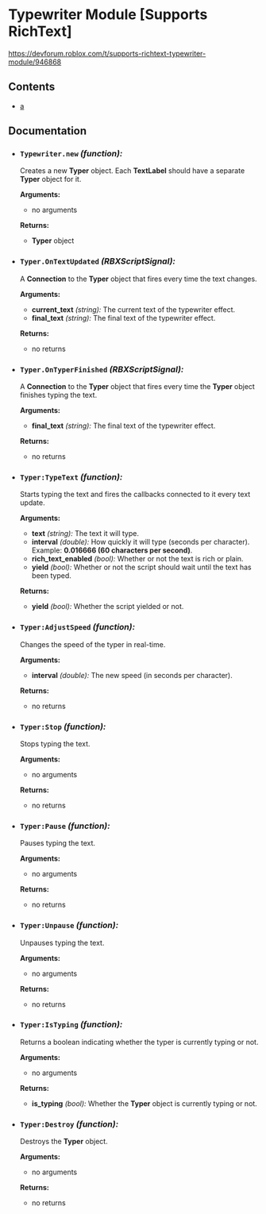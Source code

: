 # Typewriter Module \[Supports RichText\]
https://devforum.roblox.com/t/supports-richtext-typewriter-module/946868

## Contents
  * [a](#first)

## Documentation
<!-- ==================DOCUMENTATION-BEGIN================== -->
<!--=====-->
<cc id="first"></cc>
* ### `Typewriter.new` *(function):*

  Creates a new **Typer** object. Each **TextLabel** should have a separate **Typer** object for it.
  
  **Arguments:**
    * no arguments
    
  **Returns:**
    * **Typer** object
<!--=====-->

<!--=====-->
* ### `Typer.OnTextUpdated` *(RBXScriptSignal):*
  
  A **Connection** to the **Typer** object that fires every time the text changes.
  
  **Arguments:**
    * **current_text** *(string):* The current text of the typewriter effect.
    * **final_text** *(string):* The final text of the typewriter effect.
  
  **Returns:**
    * no returns
<!--=====-->

<!--=====-->
* ### `Typer.OnTyperFinished` *(RBXScriptSignal):*

  A **Connection** to the **Typer** object that fires every time the **Typer** object finishes typing the text.
  
  **Arguments:**
    * **final_text** *(string):* The final text of the typewriter effect.
    
  **Returns:**
    * no returns
<!--=====-->

<!--=====-->
* ### `Typer:TypeText` *(function):*

  Starts typing the text and fires the callbacks connected to it every text update.
  
  **Arguments:**
    * **text** *(string):* The text it will type.
    * **interval** *(double):* How quickly it will type (seconds per character). Example: **0.016666 (60 characters per second)**.
    * **rich_text_enabled** *(bool):* Whether or not the text is rich or plain.
    * **yield** *(bool):* Whether or not the script should wait until the text has been typed.
    
  **Returns:**
    * **yield** *(bool):* Whether the script yielded or not.
<!--=====-->

<!--=====-->
* ### `Typer:AdjustSpeed` *(function):*

  Changes the speed of the typer in real-time.
  
  **Arguments:**
    * **interval** *(double):* The new speed (in seconds per character).
    
  **Returns:**
    * no returns
<!--=====-->

<!--=====-->
* ### `Typer:Stop` *(function):*

  Stops typing the text.
  
  **Arguments:**
    * no arguments
    
  **Returns:**
    * no returns
<!--=====-->

<!--=====-->
* ### `Typer:Pause` *(function):*

  Pauses typing the text.
  
  **Arguments:**
    * no arguments
    
  **Returns:**
    * no returns
<!--=====-->

<!--=====-->
* ### `Typer:Unpause` *(function):*

  Unpauses typing the text.
  
  **Arguments:**
    * no arguments
    
  **Returns:**
    * no returns
<!--=====-->

<!--=====-->
* ### `Typer:IsTyping` *(function):*

  Returns a boolean indicating whether the typer is currently typing or not.
  
  **Arguments:**
    * no arguments
    
  **Returns:**
    * **is_typing** *(bool):* Whether the **Typer** object is currently typing or not.
<!--=====-->

<!--=====-->
* ### `Typer:Destroy` *(function):*

  Destroys the **Typer** object.
  
  **Arguments:**
    * no arguments
    
  **Returns:**
    * no returns
<!--=====-->

<!-- ==================DOCUMENTATION-END================== -->
